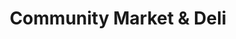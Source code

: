 ---
title: "Community Market & Deli"
url: /madison/community-market-und-deli/
shop: Lebensmittel
---